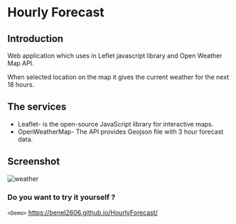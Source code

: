 # Hourly Forecast

## Introduction

Web application which uses in Leflet javascript library and Open Weather Map API.

When selected location on the map it gives the current weather for the next 18 hours.

## The services 
- Leaflet- is the open-source JavaScript library for interactive maps.
- OpenWeatherMap- The API provides Geojson file with 3 hour forecast data.

## Screenshot
![weather](https://user-images.githubusercontent.com/33378368/50538175-eef9be80-0b73-11e9-9ca6-9e17f711f77a.JPG)

### Do you want to try it yourself ? 
`<Demo>`  <https://benel2606.github.io/HourlyForecast/>
